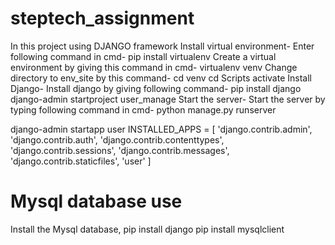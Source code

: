 # steptech_assignment


In this project using DJANGO framework 
Install virtual environment- Enter following command in cmd-
pip install virtualenv
Create a virtual environment by giving this command in cmd-
virtualenv venv
Change directory to env_site by this command-
cd venv
cd Scripts
activate
Install Django- Install django by giving following command-
pip install django
django-admin startproject user_manage
Start the server- Start the server by typing following command in cmd-
python manage.py runserver

django-admin startapp user
INSTALLED_APPS = [
    'django.contrib.admin',
    'django.contrib.auth',
    'django.contrib.contenttypes',
    'django.contrib.sessions',
    'django.contrib.messages',
    'django.contrib.staticfiles',
    'user'
    ]

# Mysql database use
Install the Mysql database,
pip install django
pip install mysqlclient


